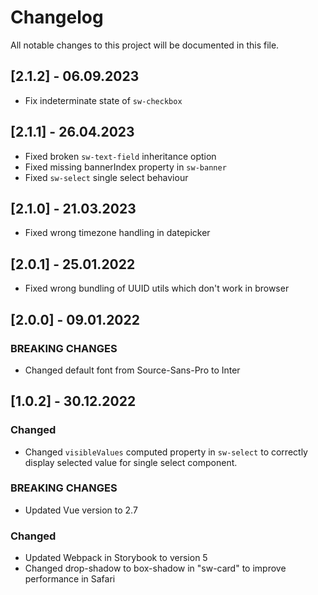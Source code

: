 # Changelog

All notable changes to this project will be documented in this file.

## [2.1.2] - 06.09.2023
- Fix indeterminate state of `sw-checkbox`
## [2.1.1] - 26.04.2023
- Fixed broken `sw-text-field` inheritance option
- Fixed missing bannerIndex property in `sw-banner`
- Fixed `sw-select` single select behaviour
## [2.1.0] - 21.03.2023
- Fixed wrong timezone handling in datepicker
## [2.0.1] - 25.01.2022
- Fixed wrong bundling of UUID utils which don't work in browser
## [2.0.0] - 09.01.2022

### BREAKING CHANGES
- Changed default font from Source-Sans-Pro to Inter

## [1.0.2] - 30.12.2022
### Changed

- Changed `visibleValues` computed property in `sw-select` to correctly display selected value for single select component.

### BREAKING CHANGES

- Updated Vue version to 2.7

### Changed

- Updated Webpack in Storybook to version 5
- Changed drop-shadow to box-shadow in "sw-card" to improve performance in Safari

